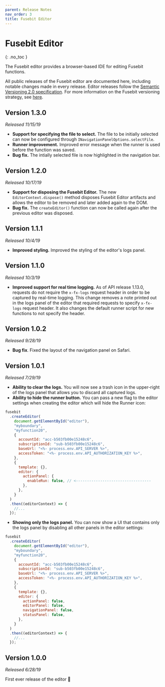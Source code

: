 ```yaml
---
parent: Release Notes
nav_order: 3
title: Fusebit Editor
---
```


<!-- prettier-ignore-start -->
# Fusebit Editor
{: .no_toc }
<!-- prettier-ignore-end -->

The Fusebit editor provides a browser-based IDE for editing Fusebit functions.

All public releases of the Fusebit editor are documented here, including notable changes made in every release. Editor releases follow the [Semantic Versioning 2.0 specification](https://semver.org/). For more information on the Fusebit versioning strategy, see [here](http://fusebit.io/docs/integrator-guide/versioning).

<!-- prettier-ignore -->
<!-- 1. TOC
{:toc} -->

## Version 1.3.0

_Released 11/15/19_

- **Support for specifying the file to select.** The file to be initially selected can now be configured through `INavigationPanelOptions.selectFile`.
- **Runner improvement.** Improved error message when the runner is used before the function was saved.
- **Bug fix.** The intially selected file is now highlighted in the navigation bar.

## Version 1.2.0

_Released 10/17/19_

- **Support for disposing the Fusebit Editor.** The new `EditorContext.dispose()` method disposes Fusebit Editor artifacts and allows the editor to be removed and later added again to the DOM.
- **Bug fix.** The `createEditor()` function can now be called again after the previous editor was disposed.

## Version 1.1.1

_Released 10/4/19_

- **Improved styling.** Improved the styling of the editor's logs panel.

## Version 1.1.0

_Released 10/3/19_

- **Improved support for real time logging.** As of API release 1.13.0, requests do not require the `x-fx-logs` request header in order to be captured by real-time logging. This change removes a note printed out in the logs panel of the editor that required requests to specify `x-fx-logs` request header. It also changes the default runner script for new functions to not specify the header.

## Version 1.0.2

_Released 9/28/19_

- **Bug fix**. Fixed the layout of the navigation panel on Safari.

## Version 1.0.1

_Released 7/29/19_

- **Ability to clear the logs.** You will now see a trash icon in the upper-right of the logs panel that allows you to discard all captured logs.
- **Ability to hide the runner button.** You can pass a new flag to the editor settings when creating the editor which will hide the Runner icon:

```javascript
fusebit
  .createEditor(
    document.getElementById("editor"),
    "myboundary",
    "myfunction20",
    {
      accountId: "acc-b503fb00e15248c6",
      subscriptionId: "sub-b503fb00e15248c6",
      baseUrl: "<%- process.env.API_SERVER %>",
      accessToken: "<%- process.env.API_AUTHORIZATION_KEY %>",
    },
    {
      template: {},
      editor: {
        actionPanel: {
          enableRun: false, // <----------------------------------
        },
      },
    }
  )
  .then((editorContext) => {
    //...
  });
```

- **Showing only the logs panel.** You can now show a UI that contains only the logs panel by disabling all other panels in the editor settings:

```javascript
fusebit
  .createEditor(
    document.getElementById("editor"),
    "myboundary",
    "myfunction20",
    {
      accountId: "acc-b503fb00e15248c6",
      subscriptionId: "sub-b503fb00e15248c6",
      baseUrl: "<%- process.env.API_SERVER %>",
      accessToken: "<%- process.env.API_AUTHORIZATION_KEY %>",
    },
    {
      template: {},
      editor: {
        actionPanel: false,
        editorPanel: false,
        navigationPanel: false,
        statusPanel: false,
      },
    }
  )
  .then((editorContext) => {
    //...
  });
```

## Version 1.0.0

_Released 6/28/19_

First ever release of the editor 🚀

